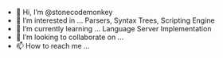 - 👋 Hi, I’m @stonecodemonkey
- 👀 I’m interested in ... Parsers, Syntax Trees, Scripting Engine
- 🌱 I’m currently learning ... Language Server Implementation
- 💞️ I’m looking to collaborate on ...
- 📫 How to reach me ...

<!---
stonecodemonkey/stonecodemonkey is a ✨ special ✨ repository because its `README.md` (this file) appears on your GitHub profile.
You can click the Preview link to take a look at your changes.
--->
